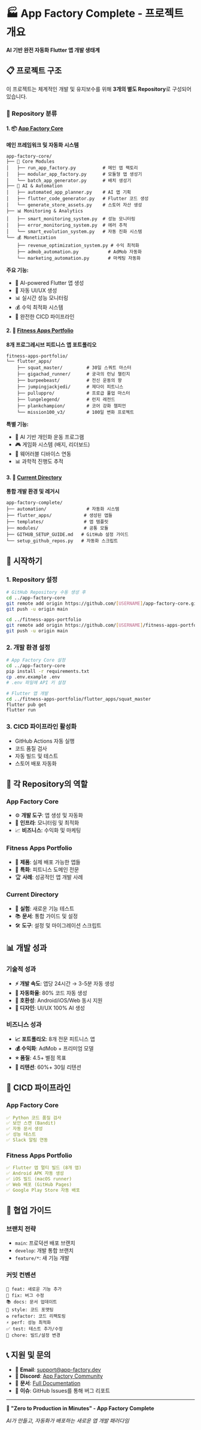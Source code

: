 # 🏭 App Factory Complete - 프로젝트 개요

**AI 기반 완전 자동화 Flutter 앱 개발 생태계**

## 📋 프로젝트 구조

이 프로젝트는 체계적인 개발 및 유지보수를 위해 **3개의 별도 Repository**로 구성되어 있습니다.

### 🎯 Repository 분류

#### 1. 📦 [App Factory Core](../app-factory-core)
**메인 프레임워크 및 자동화 시스템**

```
app-factory-core/
├── 🎯 Core Modules
│   ├── run_app_factory.py          # 메인 앱 팩토리
│   ├── modular_app_factory.py      # 모듈형 앱 생성기
│   └── batch_app_generator.py      # 배치 생성기
├── 🤖 AI & Automation
│   ├── automated_app_planner.py    # AI 앱 기획
│   ├── flutter_code_generator.py   # Flutter 코드 생성
│   └── generate_store_assets.py    # 스토어 자산 생성
├── 📊 Monitoring & Analytics
│   ├── smart_monitoring_system.py  # 성능 모니터링
│   ├── error_monitoring_system.py  # 에러 추적
│   └── smart_evolution_system.py   # 자동 진화 시스템
└── 💰 Monetization
    ├── revenue_optimization_system.py # 수익 최적화
    ├── admob_automation.py           # AdMob 자동화
    └── marketing_automation.py       # 마케팅 자동화
```

**주요 기능:**
- 🤖 AI-powered Flutter 앱 생성
- 🎨 자동 UI/UX 생성
- 📊 실시간 성능 모니터링
- 💰 수익 최적화 시스템
- 🔄 완전한 CICD 파이프라인

#### 2. 💪 [Fitness Apps Portfolio](../fitness-apps-portfolio)
**8개 프로그레시브 피트니스 앱 포트폴리오**

```
fitness-apps-portfolio/
└── flutter_apps/
    ├── squat_master/         # 30일 스쿼트 마스터
    ├── gigachad_runner/      # 궁극의 런닝 챌린지
    ├── burpeebeast/          # 전신 운동의 왕
    ├── jumpingjackjedi/      # 제다이 피트니스
    ├── pulluppro/            # 프로급 풀업 마스터
    ├── lungelegend/          # 런지 레전드
    ├── plankchampion/        # 코어 강화 챔피언
    └── mission100_v3/        # 100일 변화 프로젝트
```

**특별 기능:**
- 🧠 AI 기반 개인화 운동 프로그램
- 🎮 게임화 시스템 (배지, 리더보드)
- 📱 웨어러블 디바이스 연동
- 📊 과학적 진행도 추적

#### 3. 📂 [Current Directory](.)
**통합 개발 환경 및 레거시**

```
app-factory-complete/
├── automation/               # 자동화 시스템
├── flutter_apps/            # 생성된 앱들
├── templates/               # 앱 템플릿
├── modules/                 # 공통 모듈
├── GITHUB_SETUP_GUIDE.md   # GitHub 설정 가이드
└── setup_github_repos.py   # 자동화 스크립트
```

## 🚀 시작하기

### 1. Repository 설정
```bash
# GitHub Repository 수동 생성 후
cd ../app-factory-core
git remote add origin https://github.com/[USERNAME]/app-factory-core.git
git push -u origin main

cd ../fitness-apps-portfolio
git remote add origin https://github.com/[USERNAME]/fitness-apps-portfolio.git
git push -u origin main
```

### 2. 개발 환경 설정
```bash
# App Factory Core 설정
cd ../app-factory-core
pip install -r requirements.txt
cp .env.example .env
# .env 파일에 API 키 설정

# Flutter 앱 개발
cd ../fitness-apps-portfolio/flutter_apps/squat_master
flutter pub get
flutter run
```

### 3. CICD 파이프라인 활성화
- GitHub Actions 자동 실행
- 코드 품질 검사
- 자동 빌드 및 테스트
- 스토어 배포 자동화

## 🎯 각 Repository의 역할

### App Factory Core
- ⚙️ **개발 도구**: 앱 생성 및 자동화
- 🔧 **인프라**: 모니터링 및 최적화
- 📈 **비즈니스**: 수익화 및 마케팅

### Fitness Apps Portfolio
- 📱 **제품**: 실제 배포 가능한 앱들
- 🎯 **특화**: 피트니스 도메인 전문
- 🏆 **사례**: 성공적인 앱 개발 사례

### Current Directory
- 🔬 **실험**: 새로운 기능 테스트
- 📚 **문서**: 통합 가이드 및 설정
- 🛠️ **도구**: 설정 및 마이그레이션 스크립트

## 📊 개발 성과

### 기술적 성과
- **⚡ 개발 속도**: 앱당 24시간 → 3-5분 자동 생성
- **🤖 자동화율**: 80% 코드 자동 생성
- **📱 호환성**: Android/iOS/Web 동시 지원
- **🎨 디자인**: UI/UX 100% AI 생성

### 비즈니스 성과
- **📈 포트폴리오**: 8개 전문 피트니스 앱
- **💰 수익화**: AdMob + 프리미엄 모델
- **⭐ 품질**: 4.5+ 별점 목표
- **🔄 리텐션**: 60%+ 30일 리텐션

## 🔄 CICD 파이프라인

### App Factory Core
```yaml
✅ Python 코드 품질 검사
✅ 보안 스캔 (Bandit)
✅ 자동 문서 생성
✅ 성능 테스트
✅ Slack 알림 연동
```

### Fitness Apps Portfolio
```yaml
✅ Flutter 앱 멀티 빌드 (8개 앱)
✅ Android APK 자동 생성
✅ iOS 빌드 (macOS runner)
✅ Web 배포 (GitHub Pages)
✅ Google Play Store 자동 배포
```

## 🤝 협업 가이드

### 브랜치 전략
- `main`: 프로덕션 배포 브랜치
- `develop`: 개발 통합 브랜치
- `feature/*`: 새 기능 개발

### 커밋 컨벤션
```
🎉 feat: 새로운 기능 추가
🐛 fix: 버그 수정
📚 docs: 문서 업데이트
🎨 style: 코드 포맷팅
♻️ refactor: 코드 리팩토링
⚡ perf: 성능 최적화
✅ test: 테스트 추가/수정
🔧 chore: 빌드/설정 변경
```

## 📞 지원 및 문의

- 📧 **Email**: support@app-factory.dev
- 💬 **Discord**: [App Factory Community](https://discord.gg/app-factory)
- 📖 **문서**: [Full Documentation](https://docs.app-factory.dev)
- 🐛 **이슈**: GitHub Issues를 통해 버그 리포트

---

**🚀 "Zero to Production in Minutes" - App Factory Complete**

*AI가 만들고, 자동화가 배포하는 새로운 앱 개발 패러다임*